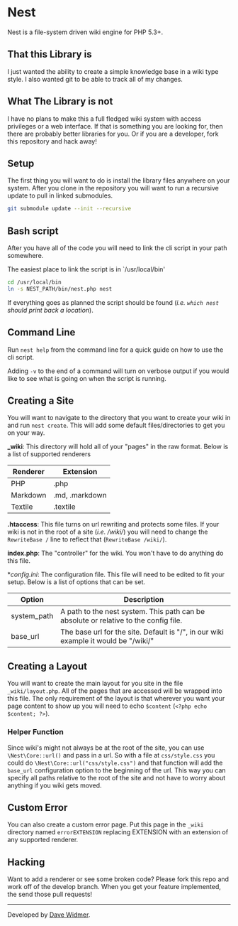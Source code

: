# Nest

Nest is a file-system driven wiki engine for PHP 5.3+.

## That this Library is

I just wanted the ability to create a simple knowledge base in a wiki type style.
I also wanted git to be able to track all of my changes.

## What The Library is not

I have no plans to make this a full fledged wiki system with access privileges or
a web interface. If that is something you are looking for, then there are probably
better libraries for you. Or if you are a developer, fork this repository and hack away!

## Setup

The first thing you will want to do is install the library files anywhere on your
system. After you clone in the repository you will want to run a recursive update
to pull in linked submodules.

```bash
git submodule update --init --recursive
```

## Bash script

After you have all of the code you will need to link the cli script in your path
somewhere.

The easiest place to link the script is in `/usr/local/bin'

```bash
cd /usr/local/bin
ln -s NEST_PATH/bin/nest.php nest
```

If everything goes as planned the script should be found (_i.e. `which nest` should
print back a location_).

## Command Line

Run `nest help` from the command line for a quick guide on how to use the cli script.

Adding `-v` to the end of a command will turn on verbose output if you would like to
see what is going on when the script is running.

## Creating a Site

You will want to navigate to the directory that you want to create your wiki in
and run `nest create`. This will add some default files/directories to get you
on your way.

**_wiki**: This directory will hold all of your "pages" in the raw format. Below
is a list of supported renderers

Renderer | Extension
---------|------------
PHP      | .php
Markdown | .md, .markdown
Textile  | .textile

**.htaccess**: This file turns on url rewriting and protects some files. If your
wiki is not in the root of a site (_i.e. /wiki/_) you will need to change the
`RewriteBase /` line to reflect that (`RewriteBase /wiki/`).

**index.php**: The "controller" for the wiki. You won't have to do anything do this file.

**config.ini*: The configuration file. This file will need to be edited to fit your
setup. Below is a list of options that can be set.

Option | Description
-------|------------
system_path | A path to the nest system. This path can be absolute or relative to the config file.
base_url | The base url for the site. Default is "/", in our wiki example it would be "/wiki/"

## Creating a Layout

You will want to create the main layout for you site in the file `_wiki/layout.php`.
All of the pages that are accessed will be wrapped into this file. The only requirement
of the layout is that wherever you want your page content to show up you will need to
echo `$content` (`<?php echo $content; ?>`).

### Helper Function

Since wiki's might not always be at the root of the site, you can use `\Nest\Core::url()`
and pass in a url. So with a file at `css/style.css` you could do `\Nest\Core::url("css/style.css")`
and that function will add the `base_url` configuration option to the beginning
of the url. This way you can specify all paths relative to the root of the site and
not have to worry about anything if you wiki gets moved.

## Custom Error

You can also create a custom error page. Put this page in the `_wiki` directory
named `errorEXTENSION` replacing EXTENSION with an extension of any supported renderer.

## Hacking

Want to add a renderer or see some broken code? Please fork this repo and work off
of the develop branch. When you get your feature implemented, the send those pull
requests!

-------

Developed by [Dave Widmer](http://www.davewidmer.net).
